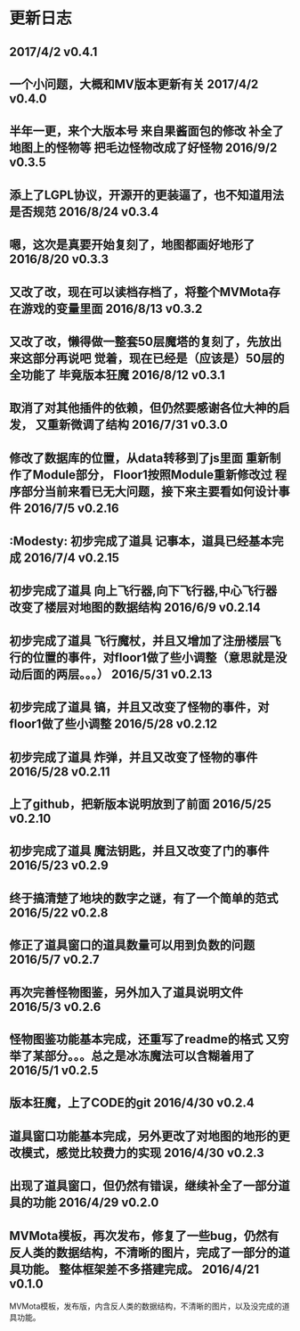 更新日志
======
2017/4/2 v0.4.1
------
一个小问题，大概和MV版本更新有关
2017/4/2 v0.4.0
------
半年一更，来个大版本号
来自果酱面包的修改
补全了地图上的怪物等
把毛边怪物改成了好怪物
2016/9/2 v0.3.5
------
添上了LGPL协议，开源开的更装逼了，也不知道用法是否规范
2016/8/24 v0.3.4
------
嗯，这次是真要开始复刻了，地图都画好地形了
2016/8/20 v0.3.3
------
又改了改，现在可以读档存档了，将整个MVMota存在游戏的变量里面
2016/8/13 v0.3.2
------
又改了改，懒得做一整套50层魔塔的复刻了，先放出来这部分再说吧
觉着，现在已经是（应该是）50层的全功能了
毕竟版本狂魔
2016/8/12 v0.3.1
------
取消了对其他插件的依赖，但仍然要感谢各位大神的启发，
又重新微调了结构
2016/7/31 v0.3.0
------
修改了数据库的位置，从data转移到了js里面
重新制作了Module部分，
Floor1按照Module重新修改过
程序部分当前来看已无大问题，接下来主要看如何设计事件
2016/7/5 v0.2.16
------
:Modesty:
初步完成了道具 记事本，道具已经基本完成
2016/7/4 v0.2.15
------
初步完成了道具 向上飞行器,向下飞行器,中心飞行器 改变了楼层对地图的数据结构
2016/6/9 v0.2.14
------
初步完成了道具 飞行魔杖，并且又增加了注册楼层飞行的位置的事件，对floor1做了些小调整（意思就是没动后面的两层。。。）
2016/5/31 v0.2.13
------
初步完成了道具 镐，并且又改变了怪物的事件，对floor1做了些小调整
2016/5/28 v0.2.12
------
初步完成了道具 炸弹，并且又改变了怪物的事件
2016/5/28 v0.2.11
------
上了github，把新版本说明放到了前面
2016/5/25 v0.2.10
------
初步完成了道具 魔法钥匙，并且又改变了门的事件
2016/5/23 v0.2.9
------
终于搞清楚了地块的数字之谜，有了一个简单的范式
2016/5/22 v0.2.8
------
修正了道具窗口的道具数量可以用到负数的问题
2016/5/7 v0.2.7
------
再次完善怪物图鉴，另外加入了道具说明文件
2016/5/3 v0.2.6
------
怪物图鉴功能基本完成，还重写了readme的格式
又穷举了某部分。。。总之是冰冻魔法可以含糊着用了
2016/5/1 v0.2.5
------
版本狂魔，上了CODE的git
2016/4/30 v0.2.4
------
道具窗口功能基本完成，另外更改了对地图的地形的更改模式，感觉比较费力的实现
2016/4/30 v0.2.3
------
出现了道具窗口，但仍然有错误，继续补全了一部分道具的功能
2016/4/29 v0.2.0
------
MVMota模板，再次发布，修复了一些bug，仍然有反人类的数据结构，不清晰的图片，完成了一部分的道具功能。
整体框架差不多搭建完成。
2016/4/21 v0.1.0
------
MVMota模板，发布版，内含反人类的数据结构，不清晰的图片，以及没完成的道具功能。









